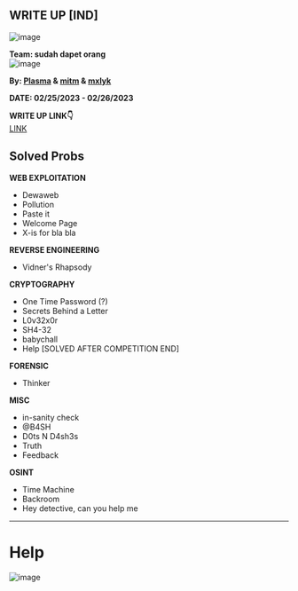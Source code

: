 ## WRITE UP [IND]  

![image](https://user-images.githubusercontent.com/92077284/221419566-20b6857b-b815-426f-a7c9-039c38808c4e.png)  


**Team: sudah dapet orang**  
![image](https://user-images.githubusercontent.com/92077284/221420021-a32009da-de7e-4893-9e17-f604fe3fc847.png)

**By: [Plasma](https://github.com/PlasmaRing) & [mitm](https://github.com/onixldlc) & [mxlyk](https://github.com/swompsy)**   

**DATE: 02/25/2023 - 02/26/2023**  

**WRITE UP LINK👇**  
[LINK]()

## Solved Probs


**WEB EXPLOITATION**
- Dewaweb  
- Pollution  
- Paste it  
- Welcome Page  
- X-is for bla bla

**REVERSE ENGINEERING**
-  Vidner's Rhapsody  

**CRYPTOGRAPHY**
- One Time Password (?)  
- Secrets Behind a Letter  
- L0v32x0r  
- SH4-32  
- babychall  
- Help [SOLVED AFTER COMPETITION END]

**FORENSIC**
- Thinker  

**MISC**
- in-sanity check  
- @B4SH  
- D0ts N D4sh3s  
- Truth  
- Feedback    

**OSINT**
- Time Machine  
- Backroom  
- Hey detective, can you help me  

---
# Help  
![image](https://user-images.githubusercontent.com/92077284/221419977-a5e97429-55ed-4768-abed-5fa64ee62d0c.png)



